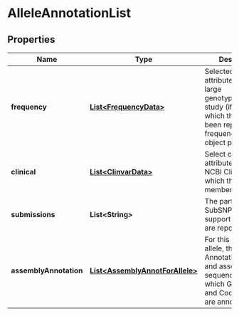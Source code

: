 # AlleleAnnotationList

## Properties
Name | Type | Description | Notes
------------ | ------------- | ------------- | -------------
**frequency** | [**List&lt;FrequencyData&gt;**](FrequencyData.md) | Selected frequency attributes for each large genotype/frequency study (if any) in which the allele has been reported. One frequency_data object per study. | 
**clinical** | [**List&lt;ClinvarData&gt;**](ClinvarData.md) | Select clinical attributes for each NCBI ClinVar RCV of which this allele is a member | 
**submissions** | **List&lt;String&gt;** | The particular SubSNP ids that support this allele are reported here | 
**assemblyAnnotation** | [**List&lt;AssemblyAnnotForAllele&gt;**](AssemblyAnnotForAllele.md) | For this particular allele, the set of Annotation Releases and associated sequences for which Genes, RNAs and Coding Regions are annotated | 

